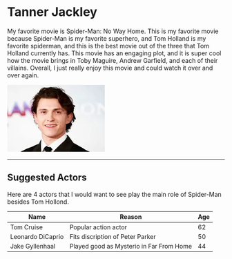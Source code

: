 # Tanner Jackley
My favorite movie is Spider-Man: No Way Home. This is my favorite movie because Spider-Man is my favorite superhero, and Tom Holland is my favorite spiderman, and this is the best movie out of the three that Tom Holland currently has. This movie has an engaging plot, and it is super cool how the movie brings in Toby Maguire, Andrew Garfield, and each of their villains. Overall, I just really enjoy this movie and could watch it over and over again. 

![Tom Holland](TomHolland.png)

---

## Suggested Actors
Here are 4 actors that I would want to see play the main role of Spider-Man besides Tom Hollond.

| Name | Reason | Age |
| --- | --- | --- |
| Tom Cruise | Popular action actor | 62 |
| Leonardo DiCaprio | Fits discription of Peter Parker | 50 |
| Jake Gyllenhaal | Played good as Mysterio in Far From Home | 44 |